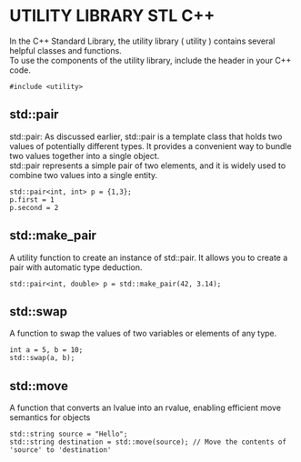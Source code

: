 # UTILITY LIBRARY STL C++

In the C++ Standard Library, the utility library (  utility  ) contains several helpful classes and functions. <br>
To use the components of the utility library, include the <utility> header in your C++ code.

```
#include <utility>
```
  
## std::pair <br>
std::pair: As discussed earlier, std::pair is a template class that holds two values of potentially different types. It provides a convenient way to bundle two values together into a single object. <br>
std::pair represents a simple pair of two elements, and it is widely used to combine two values into a single entity.

```
std::pair<int, int> p = {1,3};
p.first = 1
p.second = 2
```

## std::make_pair <br>
A utility function to create an instance of std::pair. It allows you to create a pair with automatic type deduction.

```
std::pair<int, double> p = std::make_pair(42, 3.14);
```

## std::swap
A function to swap the values of two variables or elements of any type.

```
int a = 5, b = 10;
std::swap(a, b);
```

## std::move
A function that converts an lvalue into an rvalue, enabling efficient move semantics for objects

```
std::string source = "Hello";
std::string destination = std::move(source); // Move the contents of 'source' to 'destination'
```
